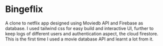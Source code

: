 # Bingeflix
A clone to netflix app designed using Moviedb API and Firebase as database. I used tailwind css for easy build and interactive UI, further to keep logs of different users and authentication aspect, the cloud firestore. This is the first time I used a movie database API and learnt a lot from it.
